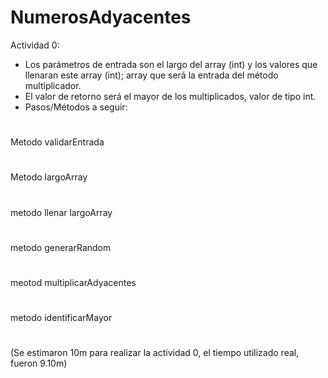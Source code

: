 # NumerosAdyacentes
Actividad 0:
- Los parámetros de entrada son el largo del array (int) y los valores que llenaran este array (int); array que será la entrada del método multiplicador.
- El valor de retorno será el mayor de los multiplicados, valor de tipo int.
- Pasos/Métodos a seguir:
#
Metodo validarEntrada
#
Metodo largoArray
#
metodo llenar largoArray
#
metodo generarRandom
#
meotod multiplicarAdyacentes
#
metodo identificarMayor
#
(Se estimaron 10m para realizar la actividad 0, el tiempo utilizado real, fueron 9.10m)

